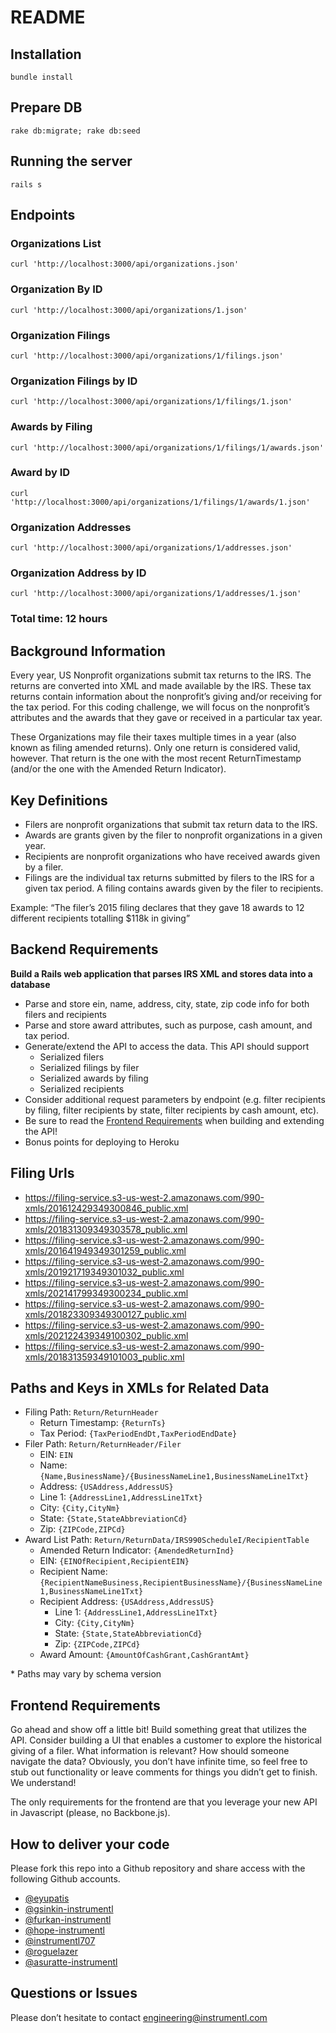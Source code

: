 # README

## Installation

`bundle install`

## Prepare DB

`rake db:migrate; rake db:seed`

## Running the server

`rails s`

## Endpoints

### Organizations List

`curl 'http://localhost:3000/api/organizations.json'`

### Organization By ID

`curl 'http://localhost:3000/api/organizations/1.json'`

### Organization Filings

`curl 'http://localhost:3000/api/organizations/1/filings.json'`

### Organization Filings by ID

`curl 'http://localhost:3000/api/organizations/1/filings/1.json'`

### Awards by Filing

`curl 'http://localhost:3000/api/organizations/1/filings/1/awards.json'`

### Award by ID

`curl 'http://localhost:3000/api/organizations/1/filings/1/awards/1.json'`

### Organization Addresses

`curl 'http://localhost:3000/api/organizations/1/addresses.json'`

### Organization Address by ID

`curl 'http://localhost:3000/api/organizations/1/addresses/1.json'`

### Total time: 12 hours

## Background Information

Every year, US Nonprofit organizations submit tax returns to the IRS. The returns are converted into XML and made available by the IRS. These tax returns contain information about the nonprofit’s giving and/or receiving for the tax period. For this coding challenge, we will focus on the nonprofit’s attributes and the awards that they gave or received in a particular tax year.

These Organizations may file their taxes multiple times in a year (also known as filing amended returns). Only one return is considered valid, however. That return is the one with the most recent ReturnTimestamp (and/or the one with the Amended Return Indicator).

## Key Definitions

- Filers are nonprofit organizations that submit tax return data to the IRS.
- Awards are grants given by the filer to nonprofit organizations in a given year.
- Recipients are nonprofit organizations who have received awards given by a filer.
- Filings are the individual tax returns submitted by filers to the IRS for a given tax period. A filing contains awards given by the filer to recipients.

Example: “The filer’s 2015 filing declares that they gave 18 awards to 12 different recipients totalling $118k in giving”

## Backend Requirements

**Build a Rails web application that parses IRS XML and stores data into a database**

- Parse and store ein, name, address, city, state, zip code info for both filers and recipients
- Parse and store award attributes, such as purpose, cash amount, and tax period.
- Generate/extend the API to access the data. This API should support
  - Serialized filers
  - Serialized filings by filer
  - Serialized awards by filing
  - Serialized recipients
- Consider additional request parameters by endpoint (e.g. filter recipients by filing, filter recipients by state, filter recipients by cash amount, etc).
- Be sure to read the [Frontend Requirements](#frontend-requirements) when building and extending the API!
- Bonus points for deploying to Heroku

## Filing Urls

- https://filing-service.s3-us-west-2.amazonaws.com/990-xmls/201612429349300846_public.xml
- https://filing-service.s3-us-west-2.amazonaws.com/990-xmls/201831309349303578_public.xml
- https://filing-service.s3-us-west-2.amazonaws.com/990-xmls/201641949349301259_public.xml
- https://filing-service.s3-us-west-2.amazonaws.com/990-xmls/201921719349301032_public.xml
- https://filing-service.s3-us-west-2.amazonaws.com/990-xmls/202141799349300234_public.xml
- https://filing-service.s3-us-west-2.amazonaws.com/990-xmls/201823309349300127_public.xml
- https://filing-service.s3-us-west-2.amazonaws.com/990-xmls/202122439349100302_public.xml
- https://filing-service.s3-us-west-2.amazonaws.com/990-xmls/201831359349101003_public.xml

## Paths and Keys in XMLs for Related Data

- Filing Path: `Return/ReturnHeader`
  - Return Timestamp: `{ReturnTs}`
  - Tax Period: `{TaxPeriodEndDt,TaxPeriodEndDate}`
- Filer Path: `Return/ReturnHeader/Filer`
  - EIN: `EIN`
  - Name: `{Name,BusinessName}/{BusinessNameLine1,BusinessNameLine1Txt}`
  - Address: `{USAddress,AddressUS}`
  - Line 1: `{AddressLine1,AddressLine1Txt}`
  - City: `{City,CityNm}`
  - State: `{State,StateAbbreviationCd}`
  - Zip: `{ZIPCode,ZIPCd}`
- Award List Path: `Return/ReturnData/IRS990ScheduleI/RecipientTable`
  - Amended Return Indicator: `{AmendedReturnInd}`
  - EIN: `{EINOfRecipient,RecipientEIN}`
  - Recipient Name: `{RecipientNameBusiness,RecipientBusinessName}/{BusinessNameLine1,BusinessNameLine1Txt}`
  - Recipient Address: `{USAddress,AddressUS}`
    - Line 1: `{AddressLine1,AddressLine1Txt}`
    - City: `{City,CityNm}`
    - State: `{State,StateAbbreviationCd}`
    - Zip: `{ZIPCode,ZIPCd}`
  - Award Amount: `{AmountOfCashGrant,CashGrantAmt}`

\* Paths may vary by schema version

## Frontend Requirements

Go ahead and show off a little bit! Build something great that utilizes the API. Consider building a UI that enables a customer to explore the historical giving of a filer. What information is relevant? How should someone navigate the data? Obviously, you don’t have infinite time, so feel free to stub out functionality or leave comments for things you didn’t get to finish. We understand!

The only requirements for the frontend are that you leverage your new API in Javascript (please, no Backbone.js).

## How to deliver your code

Please fork this repo into a Github repository and share access with the following Github accounts.

* [@eyupatis](https://github.com/eyupatis)
* [@gsinkin-instrumentl](https://github.com/gsinkin-instrumentl)
* [@furkan-instrumentl](https://github.com/furkan-instrumentl)
* [@hope-instrumentl](https://github.com/hope-instrumentl)
* [@instrumentl707](https://github.com/instrumentl707)
* [@roguelazer](https://github.com/roguelazer)
* [@asuratte-instrumentl](https://github.com/asuratte-instrumentl)

## Questions or Issues

Please don’t hesitate to contact engineering@instrumentl.com
